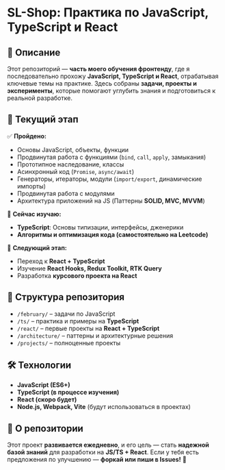 # SL-Shop: Практика по JavaScript, TypeScript и React  

## 📌 Описание  
Этот репозиторий — **часть моего обучения фронтенду**, где я последовательно прохожу **JavaScript, TypeScript и React**, отрабатывая ключевые темы на практике. Здесь собраны **задачи, проекты и эксперименты**, которые помогают углубить знания и подготовиться к реальной разработке.  

## 🚀 Текущий этап  
✅ **Пройдено:**  
- Основы JavaScript, объекты, функции  
- Продвинутая работа с функциями (`bind`, `call`, `apply`, замыкания)  
- Прототипное наследование, классы  
- Асинхронный код (`Promise`, `async/await`)  
- Генераторы, итераторы, модули (`import/export`, динамические импорты)  
- Продвинутая работа с модулями  
- Архитектура приложений на JS (Паттерны **SOLID, MVC, MVVM**)  

🔄 **Сейчас изучаю:**    
- **TypeScript**: Основы типизации, интерфейсы, дженерики  
- **Алгоритмы и оптимизация кода (самостоятельно на Leetcode)**  

🎯 **Следующий этап:**  
- Переход к **React + TypeScript**  
- Изучение **React Hooks, Redux Toolkit, RTK Query**  
- Разработка **курсового проекта на React**  

## 📂 Структура репозитория  
- `/february/` – задачи по JavaScript  
- `/ts/` – практика и примеры на **TypeScript**  
- `/react/` – первые проекты на **React + TypeScript**  
- `/architecture/` – паттерны и архитектурные решения  
- `/projects/` – полноценные проекты  

## 🛠️ Технологии  
- **JavaScript (ES6+)**  
- **TypeScript (в процессе изучения)**  
- **React (скоро будет)**  
- **Node.js, Webpack, Vite** (будут использоваться в проектах)  

## 📌 О репозитории  
Этот проект **развивается ежедневно**, и его цель — стать **надежной базой знаний** для разработки на **JS/TS + React**. Если у тебя есть предложения по улучшению — **форкай или пиши в Issues!** 🚀  
